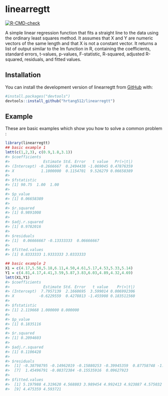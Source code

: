 
<!-- README.md is generated from README.Rmd. Please edit that file -->

# linearregtt

<!-- badges: start -->

[![R-CMD-check](https://github.com/hrtang512/linearregtt/actions/workflows/R-CMD-check.yaml/badge.svg)](https://github.com/hrtang512/linearregtt/actions/workflows/R-CMD-check.yaml)
<!-- badges: end -->

A simple linear regression function that fits a straight line to the
data using the ordinary least squares method. It assumes that X and Y
are numeric vectors of the same length and that X is not a constant
vector. It returns a list of output similar to the lm function in R,
containing the coefficients, standard errors, t-values, p-values,
F-statistic, R-squared, adjusted R-squared, residuals, and fitted
values.

## Installation

You can install the development version of linearregtt from
[GitHub](https://github.com/) with:

``` r
#install.packages("devtools")
devtools::install_github("hrtang512/linearregtt")
```

## Example

These are basic examples which show you how to solve a common problem :

``` r
library(linearregtt)
## basic example 1
lmtt(c(1,2,3), c(0.9,1.8,3.1))
#> $coefficients
#>               Estimate Std. Error   t value   Pr(>|t|)
#> (Intercept) -0.2666667  0.2494438 -1.069045 0.47876359
#> X            1.1000000  0.1154701  9.526279 0.06658389
#> 
#> $fstatistic
#> [1] 90.75  1.00  1.00
#> 
#> $p_value
#> [1] 0.06658389
#> 
#> $r.squared
#> [1] 0.9891008
#> 
#> $adj.r.squared
#> [1] 0.9782016
#> 
#> $residuals
#> [1]  0.06666667 -0.13333333  0.06666667
#> 
#> $fitted.values
#> [1] 0.8333333 1.9333333 3.0333333

## basic example 2
X1 = c(4.17,5.58,5.18,6.11,4.50,4.61,5.17,4.53,5.33,5.14)
Y1 = c(4.81,4.17,4.41,3.59,5.87,3.83,6.03,4.89,4.32,4.69)
lmtt(X1,Y1)
#> $coefficients
#>               Estimate Std. Error   t value    Pr(>|t|)
#> (Intercept)  7.7957139  2.1660695  3.599014 0.006992306
#> X           -0.6229559  0.4278813 -1.455908 0.183511560
#> 
#> $fstatistic
#> [1] 2.119668 1.000000 8.000000
#> 
#> $p_value
#> [1] 0.1835116
#> 
#> $r.squared
#> [1] 0.2094603
#> 
#> $adj.r.squared
#> [1] 0.1106428
#> 
#> $residuals
#>  [1] -0.38798795 -0.14962019 -0.15880253 -0.39945359  0.87758748 -1.09388737
#>  [7]  1.45496791 -0.08372384 -0.15535916  0.09627923
#> 
#> $fitted.values
#>  [1] 5.197988 4.319620 4.568803 3.989454 4.992413 4.923887 4.575032 4.973724
#>  [9] 4.475359 4.593721
```
